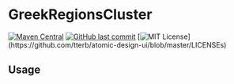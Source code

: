 # GreekRegionsCluster
[![Maven Central](https://maven-badges.herokuapp.com/maven-central/com.github.Alexakis97/clustering/badge.svg)](https://maven-badges.herokuapp.com/maven-central/com.github.Alexakis97/clustering)
[![GitHub last commit](https://img.shields.io/github/last-commit/google/skia.svg?style=flat)]()
[![MIT License](https://img.shields.io/apm/l/atomic-design-ui.svg?)](https://github.com/tterb/atomic-design-ui/blob/master/LICENSEs)


## Usage
